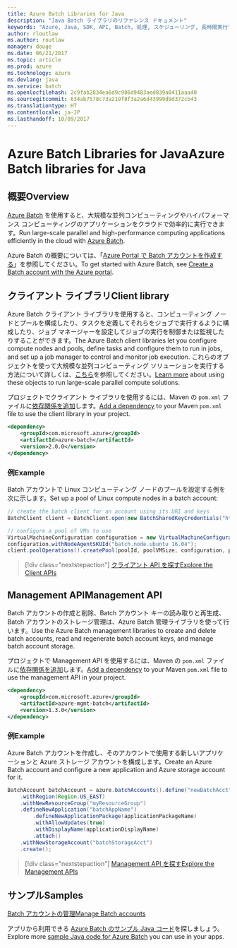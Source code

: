 ```yaml
---
title: Azure Batch Libraries for Java
description: "Java Batch ライブラリのリファレンス ドキュメント"
keywords: "Azure, Java, SDK, API, Batch, 処理, スケジューリング, 長時間実行"
author: rloutlaw
ms.author: routlaw
manager: douge
ms.date: 06/21/2017
ms.topic: article
ms.prod: azure
ms.technology: azure
ms.devlang: java
ms.service: batch
ms.openlocfilehash: 2c9fab2834ea6d9c906d9483aed839a0411aaa40
ms.sourcegitcommit: 634ab7578c73a219f8f3a2a6d43999d9d372cb43
ms.translationtype: HT
ms.contentlocale: ja-JP
ms.lasthandoff: 10/09/2017
---
```

# <a name="azure-batch-libraries-for-java"></a><span data-ttu-id="251c7-104">Azure Batch Libraries for Java</span><span class="sxs-lookup"><span data-stu-id="251c7-104">Azure Batch libraries for Java</span></span>

## <a name="overview"></a><span data-ttu-id="251c7-105">概要</span><span class="sxs-lookup"><span data-stu-id="251c7-105">Overview</span></span>

<span data-ttu-id="251c7-106">[Azure Batch](/azure/batch/batch-technical-overview) を使用すると、大規模な並列コンピューティングやハイパフォーマンス コンピューティングのアプリケーションをクラウドで効率的に実行できます。</span><span class="sxs-lookup"><span data-stu-id="251c7-106">Run large-scale parallel and high-performance computing applications efficiently in the cloud with [Azure Batch](/azure/batch/batch-technical-overview).</span></span>   

<span data-ttu-id="251c7-107">Azure Batch の概要については、「[Azure Portal で Batch アカウントを作成する](/azure/batch/batch-account-create-portal)」を参照してください。</span><span class="sxs-lookup"><span data-stu-id="251c7-107">To get started with Azure Batch, see [Create a Batch account with the Azure portal](/azure/batch/batch-account-create-portal).</span></span>

## <a name="client-library"></a><span data-ttu-id="251c7-108">クライアント ライブラリ</span><span class="sxs-lookup"><span data-stu-id="251c7-108">Client library</span></span>

<span data-ttu-id="251c7-109">Azure Batch クライアント ライブラリを使用すると、コンピューティング ノードとプールを構成したり、タスクを定義してそれらをジョブで実行するように構成したり、ジョブ マネージャーを設定してジョブの実行を制御または監視したりすることができます。</span><span class="sxs-lookup"><span data-stu-id="251c7-109">The Azure Batch client libraries let you configure compute nodes and pools, define tasks and configure them to run in jobs, and set up a job manager to control and monitor job execution.</span></span> <span data-ttu-id="251c7-110">これらのオブジェクトを使って大規模な並列コンピューティング ソリューションを実行する方法について詳しくは、[こちら](/azure/batch/batch-api-basics)を参照してください。</span><span class="sxs-lookup"><span data-stu-id="251c7-110">[Learn more](/azure/batch/batch-api-basics) about using these objects to run large-scale parallel compute solutions.</span></span>

<span data-ttu-id="251c7-111">プロジェクトでクライアント ライブラリを使用するには、Maven の `pom.xml` ファイルに[依存関係を追加](https://maven.apache.org/guides/getting-started/index.html#How_do_I_use_external_dependencies)します。</span><span class="sxs-lookup"><span data-stu-id="251c7-111">[Add a dependency](https://maven.apache.org/guides/getting-started/index.html#How_do_I_use_external_dependencies) to your Maven `pom.xml` file to use the client library in your project.</span></span>

```XML
<dependency>
    <groupId>com.microsoft.azure</groupId>
    <artifactId>azure-batch</artifactId>
    <version>2.0.0</version>
</dependency>
```   

### <a name="example"></a><span data-ttu-id="251c7-112">例</span><span class="sxs-lookup"><span data-stu-id="251c7-112">Example</span></span>

<span data-ttu-id="251c7-113">Batch アカウントで Linux コンピューティング ノードのプールを設定する例を次に示します。</span><span class="sxs-lookup"><span data-stu-id="251c7-113">Set up a pool of Linux compute nodes in a batch account:</span></span>

```java
// create the batch client for an account using its URI and keys
BatchClient client = BatchClient.open(new BatchSharedKeyCredentials("https://fabrikambatch.eastus.batch.azure.com", "fabrikambatch", batchKey));

// configure a pool of VMs to use 
VirtualMachineConfiguration configuration = new VirtualMachineConfiguration();
configuration.withNodeAgentSKUId("batch.node.ubuntu 16.04");
client.poolOperations().createPool(poolId, poolVMSize, configuration, poolVMCount);
```

> [!div class="nextstepaction"]
> [<span data-ttu-id="251c7-114">クライアント API を探す</span><span class="sxs-lookup"><span data-stu-id="251c7-114">Explore the Client APIs</span></span>](/java/api/overview/azure/batch/clientlibrary)


## <a name="management-api"></a><span data-ttu-id="251c7-115">Management API</span><span class="sxs-lookup"><span data-stu-id="251c7-115">Management API</span></span>

<span data-ttu-id="251c7-116">Batch アカウントの作成と削除、Batch アカウント キーの読み取りと再生成、Batch アカウントのストレージ管理は、Azure Batch 管理ライブラリを使って行います。</span><span class="sxs-lookup"><span data-stu-id="251c7-116">Use the Azure Batch management libraries to create and delete batch accounts, read and regenerate batch account keys, and manage batch account storage.</span></span>

<span data-ttu-id="251c7-117">プロジェクトで Management API を使用するには、Maven の `pom.xml` ファイルに[依存関係を追加](https://maven.apache.org/guides/getting-started/index.html#How_do_I_use_external_dependencies)します。</span><span class="sxs-lookup"><span data-stu-id="251c7-117">[Add a dependency](https://maven.apache.org/guides/getting-started/index.html#How_do_I_use_external_dependencies) to your Maven `pom.xml` file to use the management API in your project.</span></span>

```XML
<dependency>
    <groupId>com.microsoft.azure</groupId>
    <artifactId>azure-mgmt-batch</artifactId>
    <version>1.3.0</version>
</dependency>
```

### <a name="example"></a><span data-ttu-id="251c7-118">例</span><span class="sxs-lookup"><span data-stu-id="251c7-118">Example</span></span>

<span data-ttu-id="251c7-119">Azure Batch アカウントを作成し、そのアカウントで使用する新しいアプリケーションと Azure ストレージ アカウントを構成します。</span><span class="sxs-lookup"><span data-stu-id="251c7-119">Create an Azure Batch account and configure a new application and Azure storage account for it.</span></span>

```java
BatchAccount batchAccount = azure.batchAccounts().define("newBatchAcct")
    .withRegion(Region.US_EAST)
    .withNewResourceGroup("myResourceGroup")
    .defineNewApplication("batchAppName")
        .defineNewApplicationPackage(applicationPackageName)
        .withAllowUpdates(true)
        .withDisplayName(applicationDisplayName)
        .attach()
    .withNewStorageAccount("batchStorageAcct")
    .create();
```

> [!div class="nextstepaction"]
> [<span data-ttu-id="251c7-120">Management API を探す</span><span class="sxs-lookup"><span data-stu-id="251c7-120">Explore the Management APIs</span></span>](/java/api/overview/azure/batch/managementapi)


## <a name="samples"></a><span data-ttu-id="251c7-121">サンプル</span><span class="sxs-lookup"><span data-stu-id="251c7-121">Samples</span></span>

<span data-ttu-id="251c7-122">[Batch アカウントの管理][1]</span><span class="sxs-lookup"><span data-stu-id="251c7-122">[Manage Batch accounts][1]</span></span>   

<span data-ttu-id="251c7-123">アプリから利用できる [Azure Batch のサンプル Java コード](https://azure.microsoft.com/resources/samples/?platform=java&term=batch)を探しましょう。</span><span class="sxs-lookup"><span data-stu-id="251c7-123">Explore more [sample Java code for Azure Batch](https://azure.microsoft.com/resources/samples/?platform=java&term=batch) you can use in your apps.</span></span>

[1]: https://github.com/Azure-Samples/batch-java-manage-batch-accounts
